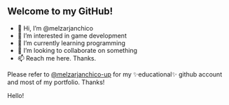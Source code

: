 

## Welcome to my GitHub!

- 👋 Hi, I’m @melzarjanchico
- 👀 I’m interested in game development
- 🌱 I’m currently learning programming
- 💞️ I’m looking to collaborate on something
- 📫 Reach me here. Thanks.

Please refer to [@melzarjanchico-up](https://github.com/melzarjanchico-up) for my ✨educational✨ github account and most of my portfolio. Thanks!

<!---
melzarjanchico/melzarjanchico is a ✨ special ✨ repository because its `README.md` (this file) appears on your GitHub profile.
You can click the Preview link to take a look at your changes.
--->

<script src="https://platform.linkedin.com/badges/js/profile.js" async defer type="text/javascript"></script>
<p>Hello!</p>
